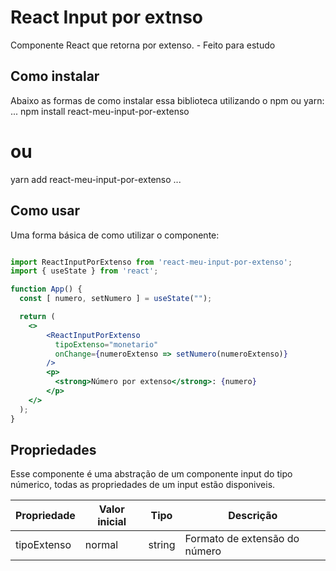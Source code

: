 # React Input por extnso

Componente React que retorna por extenso. - Feito para estudo

## Como instalar

Abaixo as formas de como instalar essa biblioteca utilizando o npm ou yarn:
...
npm install react-meu-input-por-extenso
# ou
yarn add react-meu-input-por-extenso
...


## Como usar

Uma forma básica de como utilizar o componente:


```jsx

import ReactInputPorExtenso from 'react-meu-input-por-extenso';
import { useState } from 'react';

function App() {
  const [ numero, setNumero ] = useState("");

  return (
    <>
        <ReactInputPorExtenso 
          tipoExtenso="monetario"
          onChange={numeroExtenso => setNumero(numeroExtenso)} 
        />
        <p>
          <strong>Número por extenso</strong>: {numero}
        </p>
    </>
  );
}

```

## Propriedades

Esse componente é uma abstração de um componente input do tipo númerico,
todas as propriedades de um input estão disponiveis.

| Propriedade   | Valor inicial | Tipo | Descrição                   |
|---------------|---------------|------|-----------------------------|
| tipoExtenso   | normal        |string|Formato de extensão do número|